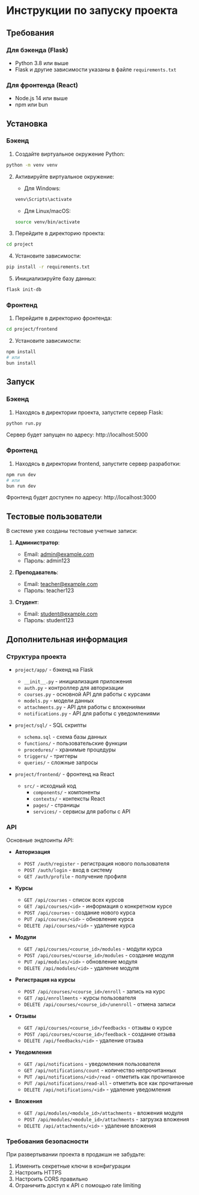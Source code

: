# Инструкции по запуску проекта

## Требования

### Для бэкенда (Flask)
- Python 3.8 или выше
- Flask и другие зависимости указаны в файле `requirements.txt`

### Для фронтенда (React)
- Node.js 14 или выше
- npm или bun

## Установка

### Бэкенд

1. Создайте виртуальное окружение Python:
```bash
python -m venv venv
```

2. Активируйте виртуальное окружение:
   - Для Windows:
   ```bash
   venv\Scripts\activate
   ```
   - Для Linux/macOS:
   ```bash
   source venv/bin/activate
   ```

3. Перейдите в директорию проекта:
```bash
cd project
```

4. Установите зависимости:
```bash
pip install -r requirements.txt
```

5. Инициализируйте базу данных:
```bash
flask init-db
```

### Фронтенд

1. Перейдите в директорию фронтенда:
```bash
cd project/frontend
```

2. Установите зависимости:
```bash
npm install
# или
bun install
```

## Запуск

### Бэкенд

1. Находясь в директории проекта, запустите сервер Flask:
```bash
python run.py
```

Сервер будет запущен по адресу: http://localhost:5000

### Фронтенд

1. Находясь в директории frontend, запустите сервер разработки:
```bash
npm run dev
# или
bun run dev
```

Фронтенд будет доступен по адресу: http://localhost:3000

## Тестовые пользователи

В системе уже созданы тестовые учетные записи:

1. **Администратор**:
   - Email: admin@example.com
   - Пароль: admin123

2. **Преподаватель**:
   - Email: teacher@example.com
   - Пароль: teacher123

3. **Студент**:
   - Email: student@example.com
   - Пароль: student123

## Дополнительная информация

### Структура проекта

- `project/app/` - бэкенд на Flask
  - `__init__.py` - инициализация приложения
  - `auth.py` - контроллер для авторизации
  - `courses.py` - основной API для работы с курсами
  - `models.py` - модели данных
  - `attachments.py` - API для работы с вложениями
  - `notifications.py` - API для работы с уведомлениями

- `project/sql/` - SQL скрипты
  - `schema.sql` - схема базы данных
  - `functions/` - пользовательские функции
  - `procedures/` - хранимые процедуры
  - `triggers/` - триггеры
  - `queries/` - сложные запросы

- `project/frontend/` - фронтенд на React
  - `src/` - исходный код
    - `components/` - компоненты
    - `contexts/` - контексты React
    - `pages/` - страницы
    - `services/` - сервисы для работы с API

### API

Основные эндпоинты API:

- **Авторизация**
  - `POST /auth/register` - регистрация нового пользователя
  - `POST /auth/login` - вход в систему
  - `GET /auth/profile` - получение профиля

- **Курсы**
  - `GET /api/courses` - список всех курсов
  - `GET /api/courses/<id>` - информация о конкретном курсе
  - `POST /api/courses` - создание нового курса
  - `PUT /api/courses/<id>` - обновление курса
  - `DELETE /api/courses/<id>` - удаление курса

- **Модули**
  - `GET /api/courses/<course_id>/modules` - модули курса
  - `POST /api/courses/<course_id>/modules` - создание модуля
  - `PUT /api/modules/<id>` - обновление модуля
  - `DELETE /api/modules/<id>` - удаление модуля

- **Регистрация на курсы**
  - `POST /api/courses/<course_id>/enroll` - запись на курс
  - `GET /api/enrollments` - курсы пользователя
  - `DELETE /api/courses/<course_id>/unenroll` - отмена записи

- **Отзывы**
  - `GET /api/courses/<course_id>/feedbacks` - отзывы о курсе
  - `POST /api/courses/<course_id>/feedback` - создание отзыва
  - `DELETE /api/feedbacks/<id>` - удаление отзыва

- **Уведомления**
  - `GET /api/notifications` - уведомления пользователя
  - `GET /api/notifications/count` - количество непрочитанных
  - `PUT /api/notifications/<id>/read` - отметить как прочитанное
  - `PUT /api/notifications/read-all` - отметить все как прочитанные
  - `DELETE /api/notifications/<id>` - удаление уведомления

- **Вложения**
  - `GET /api/modules/<module_id>/attachments` - вложения модуля
  - `POST /api/modules/<module_id>/attachments` - загрузка вложения
  - `DELETE /api/attachments/<id>` - удаление вложения

### Требования безопасности

При развертывании проекта в продакшн не забудьте:

1. Изменить секретные ключи в конфигурации
2. Настроить HTTPS
3. Настроить CORS правильно
4. Ограничить доступ к API с помощью rate limiting
